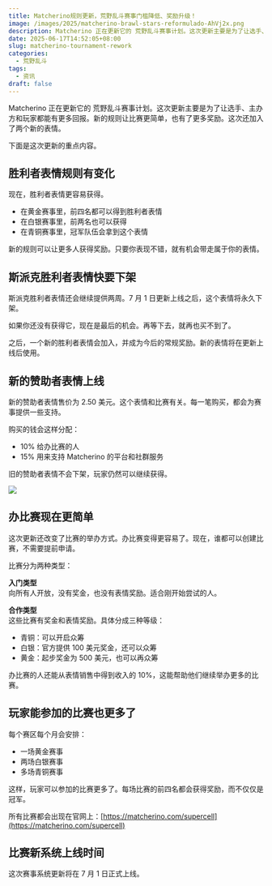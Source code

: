 ```yaml
---
title: Matcherino规则更新，荒野乱斗赛事门槛降低、奖励升级！
image: /images/2025/matcherino-brawl-stars-reformulado-AhVj2x.png
description: Matcherino 正在更新它的 荒野乱斗赛事计划。这次更新主要是为了让选手、主办方和玩家都能有更多回报。新的规则让比赛更简单，也有了更多奖励。
date: 2025-06-17T14:52:05+08:00
slug: matcherino-tournament-rework
categories:
  - 荒野乱斗
tags:
  - 资讯
draft: false
---
```

Matcherino 正在更新它的 荒野乱斗赛事计划。这次更新主要是为了让选手、主办方和玩家都能有更多回报。新的规则让比赛更简单，也有了更多奖励。这次还加入了两个新的表情。

下面是这次更新的重点内容。

## 胜利者表情规则有变化

现在，胜利者表情更容易获得。

- 在黄金赛事里，前四名都可以得到胜利者表情
- 在白银赛事里，前两名也可以获得
- 在青铜赛事里，冠军队伍会拿到这个表情

新的规则可以让更多人获得奖励。只要你表现不错，就有机会带走属于你的表情。

## 斯派克胜利者表情快要下架

斯派克胜利者表情还会继续提供两周。7 月 1 日更新上线之后，这个表情将永久下架。

如果你还没有获得它，现在是最后的机会。再等下去，就再也买不到了。

之后，一个新的胜利者表情会加入，并成为今后的常规奖励。新的表情将在更新上线后使用。

## 新的赞助者表情上线

新的赞助者表情售价为 2.50 美元。这个表情和比赛有关。每一笔购买，都会为赛事提供一些支持。

购买的钱会这样分配：

- 10% 给办比赛的人
- 15% 用来支持 Matcherino 的平台和社群服务

旧的赞助者表情不会下架，玩家仍然可以继续获得。

![](index-1750143263278.avif)

## 办比赛现在更简单

这次更新还改变了比赛的举办方式。办比赛变得更容易了。现在，谁都可以创建比赛，不需要提前申请。

比赛分为两种类型：

**入门类型**  
向所有人开放，没有奖金，也没有表情奖励。适合刚开始尝试的人。

**合作类型**  
这些比赛有奖金和表情奖励。具体分成三种等级：

- 青铜：可以开启众筹
- 白银：官方提供 100 美元奖金，还可以众筹
- 黄金：起步奖金为 500 美元，也可以再众筹

办比赛的人还能从表情销售中得到收入的 10%，这能帮助他们继续举办更多的比赛。

## 玩家能参加的比赛也更多了

每个赛区每个月会安排：

- 一场黄金赛事
- 两场白银赛事
- 多场青铜赛事

这样，玩家可以参加的比赛更多了。每场比赛的前四名都会获得奖励，而不仅仅是冠军。

所有比赛都会出现在官网上：[https://matcherino.com/supercell](https://matcherino.com/supercell)

## 比赛新系统上线时间

这次赛事系统更新将在 7 月 1 日正式上线。
